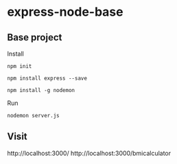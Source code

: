 # express-node-base
## Base project

Install
```
npm init 

npm install express --save

npm install -g nodemon
```

Run
```
nodemon server.js 
```
Visit
---
http://localhost:3000/
http://localhost:3000/bmicalculator
